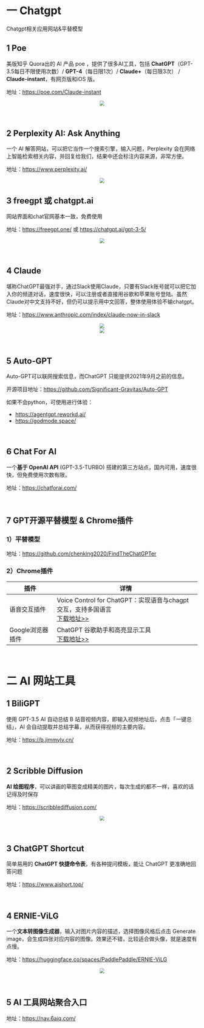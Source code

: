 

# 一 Chatgpt

Chatgpt相关应用网站&平替模型

## 1 Poe

美版知乎 Quora出的 AI 产品 poe ，提供了很多AI工具，包括 **ChatGPT**（GPT-3.5每日不限使用次数）/ **GPT-4**（每日限1次）/ **Claude+**（每日限3次） / **Claude-instant**，有网页版和iOS 版。

地址：https://poe.com/Claude-instant

<div align="center"><img src="imgs/poe.png" style="zoom:80%;" /></div>

​     

## 2 Perplexity AI: Ask Anything

一个 AI 解答网站，可以把它当作一个搜索引擎，输入问题，Perplexity 会在网络上智能检索相关内容，并回复给我们，结果中还会标注内容来源，非常方便。

地址：https://www.perplexity.ai/

<div align="center"><img src="imgs/Perplexity AI.png" style="zoom:80%;" /></div>



## 3 freegpt 或 chatgpt.ai

网站界面和chat官网基本一致，免费使用

地址：https://freegpt.one/ 或 https://chatgpt.ai/gpt-3-5/

<div align="center"><img src="imgs/freegpt.png" style="zoom:80%;" /></div>

​    

## 4 Claude

堪称ChatGPT最强对手，通过Slack使用Claude，只要有Slack账号就可以把它加入你的频道对话，速度很快，可以注册或者直接用谷歌和苹果账号登陆。虽然Claude对中文支持不好，但仍可以提示用中文回答，整体使用体验不输chatgpt。

地址：https://www.anthropic.com/index/claude-now-in-slack

<div align="center"><img src="imgs/Slack-Claude.png" style="zoom:80%;" /></div>

<div align="center"><img src="imgs/Claude.png" style="zoom:80%;" /></div>

​     

## 5 Auto-GPT

Auto-GPT可以联网搜索信息，而ChatGPT 只能提供2021年9月之前的信息。

开源项目地址：https://github.com/Significant-Gravitas/Auto-GPT

如果不会python，可使用进行体验： 

* https://agentgpt.reworkd.ai/ 
* https://godmode.space/

​    

## 6 Chat For AI

一个**基于 OpenAI API** (GPT-3.5-TURBO) 搭建的第三方站点，国内可用，速度很快，但免费使用次数有限。

地址：https://chatforai.com/

​      

## 7 GPT开源平替模型 & Chrome插件

### 1）平替模型

地址：https://github.com/chenking2020/FindTheChatGPTer

   

### 2）Chrome插件

| 插件             | 详情                                                         |
| ---------------- | ------------------------------------------------------------ |
| 语音交互插件     | Voice Control for ChatGPT：实现语音与chagpt交互，支持多国语言<br />[下载地址>>](https://chrome.google.com/webstore/detail/voice-control-for-chatgpt/eollffkcakegifhacjnlnegohfdlidhn) |
| Google浏览器插件 | ChatGPT 谷歌助手和高亮显示工具<br />[下载地址>>](https://chrome.google.com/webstore/detail/liner-chatgpt-for-google/bmhcbmnbenmcecpmpepghooflbehcack) |

​      

# 二 AI 网站工具

## 1 BiliGPT

使用 GPT-3.5 AI 自动总结 B 站音视频内容，即输入视频地址后，点击「一键总结」，AI 会自动提取并总结字幕，从而获得视频的主要内容。

地址：https://b.jimmylv.cn/

​    

## 2 Scribble Diffusion

**AI 绘图程序**，可以讲画的草图变成精美的图片，每次生成的都不一样，喜欢的话记得及时保存

地址：https://scribblediffusion.com/

<div align="center"><img src="imgs/Scribble Diffusion.png" style="zoom:80%;" /></div>

​     

## 3 ChatGPT Shortcut

简单易用的 **ChatGPT 快捷命令表**，有各种提问模板，能让 ChatGPT 更准确地回答问题

地址：https://www.aishort.top/

​    

## 4 ERNIE-ViLG

一个**文本转图像生成器**，输入对图片内容的描述，选择图像风格后点击 Generate image，会生成四张对应内容的图像。效果还不错，比较适合做头像，就是速度有点慢。

地址：https://huggingface.co/spaces/PaddlePaddle/ERNIE-ViLG

<div align="center"><img src="imgs/ERNIE-ViLG.png" style="zoom:80%;" /></div>

​      

## 5 AI 工具网站聚合入口

地址：https://nav.6aiq.com/

